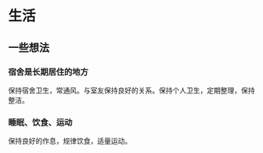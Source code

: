 # 生活

## 一些想法

### 宿舍是长期居住的地方

保持宿舍卫生，常通风。与室友保持良好的关系。保持个人卫生，定期整理，保持整洁。

### 睡眠、饮食、运动

保持良好的作息，规律饮食，适量运动。
